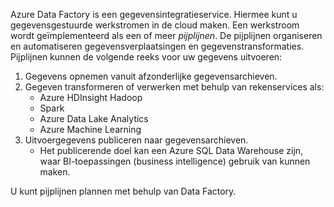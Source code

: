 
<!--
    As of 2017/10/06, this 'include' file is meant to replace the first paragraph of plain text that is duplicated at the top inside every tutorial-*.md article in azure-docs-pr/articles/data-factory/.

    This 'include' file is basically one paragraph.
    It explains what Azure Data Factory is, to someone who knows nothing about ADF.
-->

Azure Data Factory is een gegevensintegratieservice. Hiermee kunt u gegevensgestuurde werkstromen in de cloud maken. Een werkstroom wordt geïmplementeerd als een of meer *pijplijnen*. De pijplijnen organiseren en automatiseren gegevensverplaatsingen en gegevenstransformaties. Pijplijnen kunnen de volgende reeks voor uw gegevens uitvoeren:

1. Gegevens opnemen vanuit afzonderlijke gegevensarchieven.
2. Gegeven transformeren of verwerken met behulp van rekenservices als:
    - Azure HDInsight Hadoop
    - Spark
    - Azure Data Lake Analytics
    - Azure Machine Learning
3. Uitvoergegevens publiceren naar gegevensarchieven.
    - Het publicerende doel kan een Azure SQL Data Warehouse zijn, waar BI-toepassingen (business intelligence) gebruik van kunnen maken. 

U kunt pijplijnen plannen met behulp van Data Factory.

